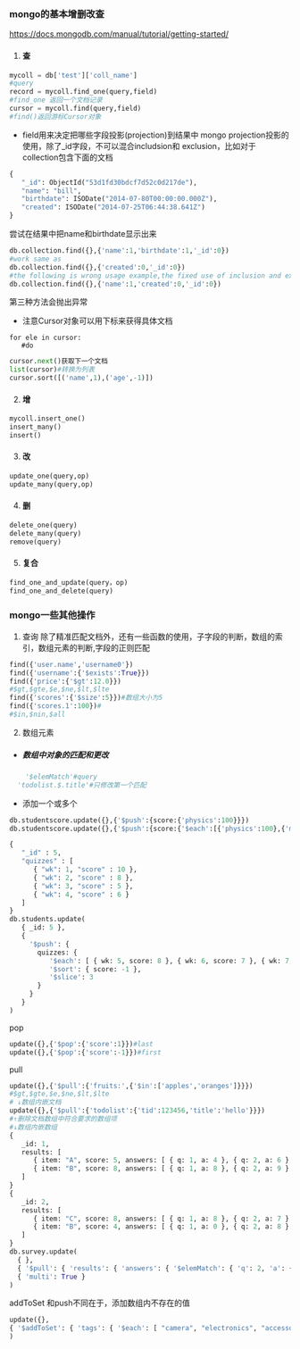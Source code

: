 ### mongo的基本增删改查
https://docs.mongodb.com/manual/tutorial/getting-started/
1. #### 查
```python
mycoll = db['test']['coll_name']
#query
record = mycoll.find_one(query,field)
#find_one 返回一个文档记录
cursor = mycoll.find(query,field)
#find()返回游标Cursor对象
```
*  field用来决定把哪些字段投影(projection)到结果中
mongo projection投影的使用，除了_id字段，不可以混合includsion和
exclusion，比如对于collection包含下面的文档
```python
{
   "_id": ObjectId("53d1fd30bdcf7d52c0d217de"),
   "name": "bill",
   "birthdate": ISODate("2014-07-80T00:00:00.000Z"),
   "created": ISODate("2014-07-25T06:44:38.641Z")
}
```

尝试在结果中把name和birthdate显示出来
```python
db.collection.find({},{'name':1,'birthdate':1,'_id':0})
#work same as
db.collection.find({},{'created':0,'_id':0})
#the following is wrong usage example,the fixed use of inclusion and exclusion
db.collection.find({},{'name':1,'created':0,'_id':0})
```
第三种方法会抛出异常
* 注意Cursor对象可以用下标来获得具体文档
```
for ele in cursor:
   #do
```
```python
cursor.next()获取下一个文档
list(cursor)#转换为列表
cursor.sort([('name',1),('age',-1)])
```
2. #### 增
```python
mycoll.insert_one()
insert_many()
insert()
```
3. #### 改
```python
update_one(query,op)
update_many(query,op)
```
4. #### 删
```python
delete_one(query)
delete_many(query)
remove(query)
```
5. #### 复合
```python
find_one_and_update(query，op)
find_one_and_delete(query)
```
### mongo一些其他操作
1. 查询
   除了精准匹配文档外，还有一些函数的使用，子字段的判断，数组的索引，数组元素的判断,字段的正则匹配
```python
find({'user.name','username0'})
find({'username':{'$exists':True}})
find({'price':{'$gt':12.0}})
#$gt,$gte,$e,$ne,$lt,$lte
find({'scores':{'$size':5}})#数组大小为5
find({'scores.1':100})#
#$in,$nin,$all
```
2. 数组元素
* ##### 数组中对象的匹配和更改
```python
    '$elemMatch'#query
  'todolist.$.title'#只修改第一个匹配
```
* 添加一个或多个
```python
db.studentscore.update({},{'$push':{score:{'physics':100}}})
db.studentscore.update({},{'$push':{score:{'$each':[{'physics':100},{'math':100}]}}})
```

```python
{
   "_id" : 5,
   "quizzes" : [
      { "wk": 1, "score" : 10 },
      { "wk": 2, "score" : 8 },
      { "wk": 3, "score" : 5 },
      { "wk": 4, "score" : 6 }
   ]
}
db.students.update(
   { _id: 5 },
   {
     '$push': {
       quizzes: {
          '$each': [ { wk: 5, score: 8 }, { wk: 6, score: 7 }, { wk: 7, score: 6 } ],
          '$sort': { score: -1 },
          '$slice': 3
       }
     }
   }
)
```
pop
```python
update({},{'$pop':{'score':1}})#last
update({},{'$pop':{'score':-1}})#first
```
pull
```python
update({},{'$pull':{'fruits:',{'$in':['apples','oranges']}}})
#$gt,$gte,$e,$ne,$lt,$lte
# ↓数组内嵌文档
update({},{'$pull':{'todolist':{'tid':123456,'title':'hello'}}})
#↑删除文档数组中符合要求的数组项
#↓数组内嵌数组
{
   _id: 1,
   results: [
      { item: "A", score: 5, answers: [ { q: 1, a: 4 }, { q: 2, a: 6 } ] },
      { item: "B", score: 8, answers: [ { q: 1, a: 8 }, { q: 2, a: 9 } ] }
   ]
}
{
   _id: 2,
   results: [
      { item: "C", score: 8, answers: [ { q: 1, a: 8 }, { q: 2, a: 7 } ] },
      { item: "B", score: 4, answers: [ { q: 1, a: 0 }, { q: 2, a: 8 } ] }
   ]
}
db.survey.update(
  { },
  { '$pull': { 'results': { 'answers': { '$elemMatch': { 'q': 2, 'a': { '$gte': 8 } } } } } },
  { 'multi': True }
)
```
addToSet
和push不同在于，添加数组内不存在的值
```python
update({},
{ '$addToSet': { 'tags': { '$each': [ "camera", "electronics", "accessories" ] } } }
)
```
